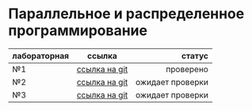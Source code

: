 # Параллельное и распределенное программирование

| лабораторная  | ссылка             | статус|
| ------------- |:------------------:| -----:|
| №1            | [ссылка на git](https://github.com/snow-king/ParralelProgC-)    | проверено |
| №2            | [ссылка на git](https://github.com/snow-king/openMP) |  ожидает проверки |
| №3            | [ссылка на git](https://github.com/snow-king/MPITesting) |  ожидает проверки |
